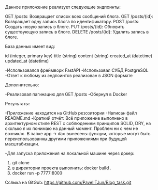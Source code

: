 Данное приложение реализует следующие эндпоинты:

GET /posts: Возвращает список всех сообщений блога.
GET /posts/{id}: Возвращает одну запись блога по идентификатору.
POST /posts: Создать новую запись в блоге.
PUT /posts/{id}: Обновить существующую запись в блоге.
DELETE /posts/{id}: Удалить запись в блоге.

База данных имеет вид:

id (integer, primary key)
title (string)
content (string)
created_at (datetime)
updated_at (datetime)

-Использовался фреймворк FastAPI
-Использовал СУБД PostgreSQL
-Ответ к любому из эндпоинтов реализован в JSON формате

Дополнительно:

-Реализовал пагинацию для GET /posts
-Обернул в Docker

Результаты:

-Приложение находится на GitHub резозитории
-Написан файл README.md
-Краткий отчёт:
Всё приложение выполнено в архитектурном стиле REST с соблюдением принципов SOLID, DRY, на сколько я их понимаю на данный момент. Проблем ни с чем не возникло. В папке app -> dao вынесены функции, которые могут быть переиспользованны другими приложениями при будущей масштабизации.

-Для запуска приложения на локальной машине через докер:

1. git clone <url>
2. в директории проекта выполнить: docker build .
3. docker run -p 7777:8000

Сслыка на GitGub: https://github.com/PavelITJun/Blog_task.git
